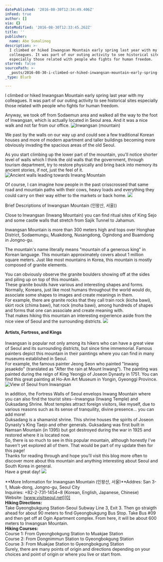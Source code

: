 ```yaml
---
datePublished: '2016-08-30T12:34:49.406Z'
inFeed: true
author: []
via: {}
dateModified: '2016-08-30T12:33:45.262Z'
title: ''
publisher:
  name: Abe Sumalinog
description: >-
  I climbed or hiked Inwangsan Mountain early spring last year with my
  colleagues. It was part of our outing activity to see historical sites
  especially those related with people who fights for human freedom.
starred: false
sourcePath: >-
  _posts/2016-08-30-i-climbed-or-hiked-inwangsan-mountain-early-spring-last-year.md
_type: Blurb

---
```

I climbed or hiked Inwangsan Mountain early spring last year with my colleagues. It was part of our outing activity to see historical sites especially those related with people who fights for human freedom.

Anyway, we took off from Sodaemun area and walked all the way to the foot of Inwangsan, which is actually located in Seoul area. And it was a nice walk and not far from our office.
![Inwangsan (mountain)](https://the-grid-user-content.s3-us-west-2.amazonaws.com/a12a5edc-93bd-46de-b051-52cd85162d37.jpg)

We past by the walls on our way up and could see a few traditional Korean houses and more of modern apartment and taller buildings becoming more obviously invading the spacious areas of the old Seoul.

As you start climbing up the lower part of the mountain, you'll notice shorter level of walls which I think the old walls that the government, through tourism department, try to restore physically and bring back into memory its ancient stories, if not, just the feel of it.
![Ancient walls leading towards Inwang Mountain](https://the-grid-user-content.s3-us-west-2.amazonaws.com/2382cae9-8a6e-4c0e-96f4-0cdde6c2cc8d.jpg)

Of course, I can imagine how people in the past crisscrossed that same road and mountain paths with their cows, heavy loads and everything they could carry on their way either to the markets or back home.
![](https://the-grid-user-content.s3-us-west-2.amazonaws.com/c54c2398-ecc6-46c2-aba7-760842950d40.jpg)

Brief Descriptions of Inwangsan Mountain (인왕산, 서울))

Close to Inwangsan (Inwang Mountain) you can find ritual sites of King Sejo and some castle walls that stretch from Sajik Tunnel to Jahamun.

Inwangsan Mountain is more than 300 meters high and tops over Honghae District, Sodaemungu, Muakdong, Nusangdong, Ogindong and Buamdong in Jongno-gu.

The mountain's name literally means "mountain of a generous king" in Korean language. This mountain approximately covers about 1 million square meters. Just like most mountains in Korea, this mountain is mostly composed of granite elements.

You can obviously observe the granite boulders showing off at the sides and piling up on top of this mountain.  
These granite boulds have various and interesting shapes and forms. Normally, Koreans, just like most humans throughout the world would do, associate some shapes to images and create meanings in them.  
For example, there are granite rocks that they call train rock (kicha bawi), skirt rock (chima bawi), hat rock (moha bawi), among hundreds of shapes and forms that one can associate and create meaning with.  
That makes hiking this mountain an interesting experience aside from the nice view of Seoul and the surrounding districts. ![](https://the-grid-user-content.s3-us-west-2.amazonaws.com/68f39115-53bb-42cc-a7e6-79e89b05b06b.jpg)

#### **Artists, Fortress, and Kings**

Inwangsan is popular not only among its hikers who can have a great view of Seoul and its surrounding districts, but since time immemorial. Famous painters depict this mountain in their paintings where you can find in many museums established in Seoul.  
For example, the famous painter Jeong Seon who painted "Inwang jesaekdo" (translated as "After the rain at Mount Inwang"). The painting was painted during the reign of King Yeongjo of Joseon Dynasty in 1751\. You can find this great painting at Ho-Am Art Museum in Yongin, Gyeonggi Province. ![View of Seoul from Inwangsan](https://the-grid-user-content.s3-us-west-2.amazonaws.com/41ace45a-affa-441c-8cfc-67f494f37e86.jpg)

In addition, the Fortress Walls of Seoul envelops Inwang Mountain where you can also find the tourist sites--Inwangsa (Inwang Temple) and Guksadang Shrine. Most temples attract foreign visitors, like myself, due to various reasons such as its sense of tranquility, divine presence... you can add more!  
Guksadang is a shamanist shrine. This shrine houses the spirits of Joseon Dynasty's King Taejo and other generals. Guksadang was first built in Namsan Mountain (in 1395) but got destroyed during the war in 1925 and restored where it is located now.  
So, there is so much to see in this popular mountain, although honestly I've haven't yet explored all of them. That would be part of my update then for this page!  
Thanks for reading through and hope you'll visit this blog more often to discover more about this mountain and anything interesting about Seoul and South Korea in general.  
Have a great day!
![](https://the-grid-user-content.s3-us-west-2.amazonaws.com/9ac358db-e028-407f-a9ce-a8fa85fb9171.jpg)

**More Information for Inwangsan Mountain (인왕산, 서울)**Addres: San 3-1, Muak-dong, Jongno-gu, Seoul City  
Inquiries: +82-2-731-1454~8 (Korean, English, Japanese, Chinese)  
Website: [www.visitseoul.net][0]  
**Hiking Directions:**  
Take Gyeongbukgung Station-Seoul Subway Line 3, Exit 3\. Then go straigth ahead for about 90 meters to find Gyeongbukgung Bus Stop. Take Bus \#09 and then get off at Ogin Apartment complex. From here, it will be about 600 meters to Inwangsan Mountain.  
**Hiking Courses:**  
Course 1: From Gyeongbokgung Station to Muakjae Station  
Course 2: From Dongnimmun Station to Gyeongbokgung Station  
Course 3: From Muakjae Station to Gyeongbokgung Station  
Surely, there are many points of origin and directions depending on your choices and point of origin or where you live or start from. 

[0]: http://www.visitseoul.net/